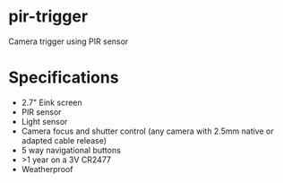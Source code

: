 # pir-trigger
Camera trigger using PIR sensor

# Specifications
* 2.7" Eink screen
* PIR sensor
* Light sensor
* Camera focus and shutter control (any camera with 2.5mm native or adapted cable release)
* 5 way navigational buttons
* \>1 year on a 3V CR2477
* Weatherproof


